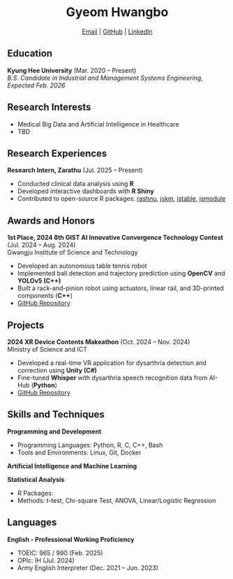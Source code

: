 <h1 align="center">Gyeom Hwangbo</h1>
<p align="center">
  <a href="mailto:hbgyeom@gmail.com">Email</a> | 
  <a href="https://github.com/hbgyeom1">GitHub</a> | 
  <a href="https://linkedin.com/in/gyeom-hwangbo-6338a6377">LinkedIn</a><br>
</p>

## Education
**Kyung Hee University** (Mar. 2020 – Present)<br>
*B.S. Candidate in Industrial and Management Systems Engineering, Expected Feb. 2026*

## Research Interests
- Medical Big Data and Artificial Intelligence in Healthcare
- TBD

## Research Experiences
**Research Intern, Zarathu** (Jul. 2025 – Present)
- Conducted clinical data analysis using **R**
- Developed interactive dashboards with **R Shiny**
- Contributed to open-source R packages: [rashnu](https://github.com/zarathucorp/rashnu), [jskm](https://github.com/jinseob2kim/jskm), [jstable](https://github.com/jinseob2kim/jstable), [jsmodule](https://github.com/jinseob2kim/jsmodule)

## Awards and Honors
**1st Place, 2024 8th GIST AI Innovative Convergence Technology Contest** (Jul. 2024 – Aug. 2024)<br>
Gwangju Institute of Science and Technology
- Developed an autonomous table tennis robot
- Implemented ball detection and trajectory prediction using **OpenCV** and **YOLOv5 (C++)**
- Built a rack-and-pinion robot using actuators, linear rail, and 3D-printed components (**C++**)
- [GitHub Repository](https://github.com/hbgyeom1/Table_tennis_robot-)

## Projects
**2024 XR Device Contents Makeathon** (Oct. 2024 – Nov. 2024)<br>
Ministry of Science and ICT
- Developed a real-time VR application for dysarthria detection and correction using **Unity (C#)**
- Fine-tuned **Whisper** with dysarthria speech recognition data from AI-Hub (**Python**)
- [GitHub Repository](https://github.com/hbgyeom1/XR_make-a-ton)

## Skills and Techniques
**Programming and Development**
- Programming Languages: Python, R, C, C++, Bash
- Tools and Environments: Linux, Git, Docker

**Artificial Intelligence and Machine Learning**

**Statistical Analysis**
- R Packages: 
- Methods: t-test, Chi-square Test, ANOVA, Linear/Logistic Regression

## Languages
**English - Professional Working Proficiency**
- TOEIC: 965 / 990 (Feb. 2025)
- OPIc: IH (Jul. 2024)
- Army English Interpreter (Dec. 2021 – Jun. 2023)

